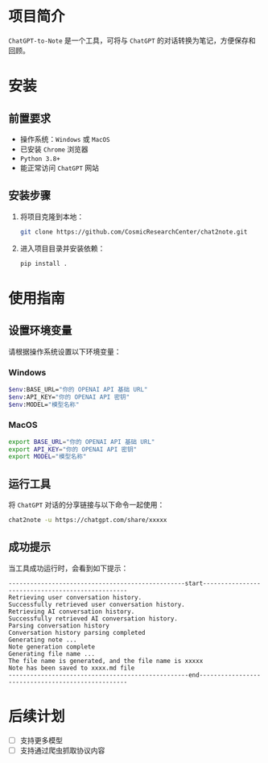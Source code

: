 # 项目简介

`ChatGPT-to-Note` 是一个工具，可将与 `ChatGPT` 的对话转换为笔记，方便保存和回顾。

# 安装

## 前置要求
- 操作系统：`Windows` 或 `MacOS`
- 已安装 `Chrome` 浏览器
- `Python 3.8+`
- 能正常访问 `ChatGPT` 网站

## 安装步骤
1. 将项目克隆到本地：
   ```bash
   git clone https://github.com/CosmicResearchCenter/chat2note.git
   ```

2. 进入项目目录并安装依赖：
   ```bash
   pip install .
   ```

# 使用指南

## 设置环境变量

请根据操作系统设置以下环境变量：

### Windows

```bash
$env:BASE_URL="你的 OPENAI API 基础 URL"
$env:API_KEY="你的 OPENAI API 密钥"
$env:MODEL="模型名称"
```

### MacOS

```bash
export BASE_URL="你的 OPENAI API 基础 URL"
export API_KEY="你的 OPENAI API 密钥"
export MODEL="模型名称"
```

## 运行工具

将 `ChatGPT` 对话的分享链接与以下命令一起使用：

```bash
chat2note -u https://chatgpt.com/share/xxxxx
```

## 成功提示

当工具成功运行时，会看到如下提示：

```
-------------------------------------------------start-------------------------------------------------
Retrieving user conversation history.
Successfully retrieved user conversation history.
Retrieving AI conversation history.
Successfully retrieved AI conversation history.
Parsing conversation history
Conversation history parsing completed
Generating note ...
Note generation complete
Generating file name ...
The file name is generated, and the file name is xxxxx
Note has been saved to xxxx.md file
--------------------------------------------------end--------------------------------------------------
```

# 后续计划

- [ ] 支持更多模型
- [ ] 支持通过爬虫抓取协议内容

